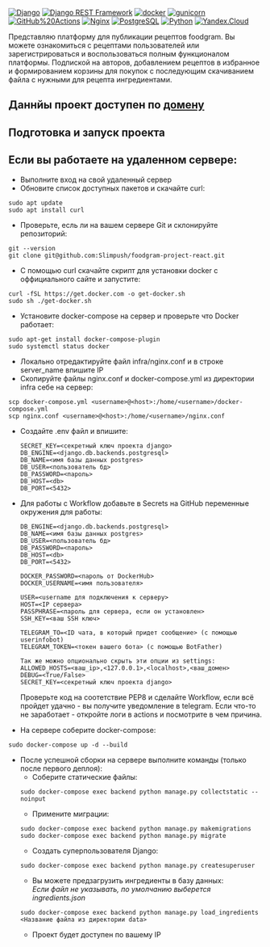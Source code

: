 [![Django](https://img.shields.io/badge/-Django-464646?style=flat-square&logo=Django)](https://www.djangoproject.com/)
[![Django REST Framework](https://img.shields.io/badge/-Django%20REST%20Framework-464646?style=flat-square&logo=Django%20REST%20Framework)](https://www.django-rest-framework.org/)
[![docker](https://img.shields.io/badge/-Docker-464646?style=flat-square&logo=docker)](https://www.docker.com/)
[![gunicorn](https://img.shields.io/badge/-gunicorn-464646?style=flat-square&logo=gunicorn)](https://gunicorn.org/)
[![GitHub%20Actions](https://img.shields.io/badge/-GitHub%20Actions-464646?style=flat-square&logo=GitHub%20actions)](https://github.com/features/actions)
[![Nginx](https://img.shields.io/badge/-NGINX-464646?style=flat-square&logo=NGINX)](https://nginx.org/ru/)
[![PostgreSQL](https://img.shields.io/badge/-PostgreSQL-464646?style=flat-square&logo=PostgreSQL)](https://www.postgresql.org/)
[![Python](https://img.shields.io/badge/-Python-464646?style=flat-square&logo=Python)](https://www.python.org/)
[![Yandex.Cloud](https://img.shields.io/badge/-Yandex.Cloud-464646?style=flat-square&logo=Yandex.Cloud)](https://cloud.yandex.ru/)

Представляю платформу для публикации рецептов foodgram. Вы можете ознакомиться
с рецептами пользователей или зарегистрироваться и воспользоваться полным функционалом
платформы. Подпиской на авторов, добавлением рецептов в избранное и формированием
корзины для покупок с последующим скачиванием файла с нужными для рецепта ингредиентами.
## Даннйы проект доступен по [домену](http://foodgram.viewdns.net/)

## Подготовка и запуск проекта

## Если вы работаете на удаленном сервере:
* Выполните вход на свой удаленный сервер
* Обновите список доступных пакетов и скачайте curl: 
```
sudo apt update
sudo apt install curl
```
* Проверьте, есль ли на вашем сервере Git и склонируйте репозиторий:
```
git --version 
git clone git@github.com:Slimpush/foodgram-project-react.git
```
* С помощью curl скачайте скрипт для установки docker с оффициального сайте и запустите:
```
curl -fSL https://get.docker.com -o get-docker.sh 
sudo sh ./get-docker.sh
```
* Установите docker-compose на сервер и проверьте что Docker работает:
```
sudo apt-get install docker-compose-plugin 
sudo systemctl status docker 
```
* Локально отредактируйте файл infra/nginx.conf и в строке server_name впишите IP
* Скопируйте файлы nginx.conf и docker-compose.yml из директории infra себе на сервер:
```
scp docker-compose.yml <username>@<host>:/home/<username>/docker-compose.yml
scp nginx.conf <username>@<host>:/home/<username>/nginx.conf
```

* Cоздайте .env файл и впишите:
    ```
    SECRET_KEY=<секретный ключ проекта django>
    DB_ENGINE=<django.db.backends.postgresql>
    DB_NAME=<имя базы данных postgres>
    DB_USER=<пользователь бд>
    DB_PASSWORD=<пароль>
    DB_HOST=<db>
    DB_PORT=<5432>
    ```
* Для работы с Workflow добавьте в Secrets на GitHub переменные окружения для работы:
    ```
    DB_ENGINE=<django.db.backends.postgresql>
    DB_NAME=<имя базы данных postgres>
    DB_USER=<пользователь бд>
    DB_PASSWORD=<пароль>
    DB_HOST=<db>
    DB_PORT=<5432>
    
    DOCKER_PASSWORD=<пароль от DockerHub>
    DOCKER_USERNAME=<имя пользователя>

    USER=<username для подключения к серверу>
    HOST=<IP сервера>
    PASSPHRASE=<пароль для сервера, если он установлен>
    SSH_KEY=<ваш SSH ключ>

    TELEGRAM_TO=<ID чата, в который придет сообщение> (c помощью userinfobot)
    TELEGRAM_TOKEN=<токен вашего бота> (с помощью BotFather)

    Так же можно опционально скрыть эти опции из settings:
    ALLOWED_HOSTS=<ваш_ip>,<127.0.0.1>,<localhost>,<ваш_домен>
    DEBUG=<True/False>
    SECRET_KEY=<секретный ключ проекта django>
    ```
    Проверьте код на соотетствие PEP8 и сделайте Workflow, 
    если всё пройдет удачно - вы получите уведомление в telegram.
    Если что-то не заработает - откройте логи в actions и посмотрите
    в чем причина.
    
  
* На сервере соберите docker-compose:
```
sudo docker-compose up -d --build
```
* После успешной сборки на сервере выполните команды (только после первого деплоя):
    - Соберите статические файлы:
    ```
    sudo docker-compose exec backend python manage.py collectstatic --noinput
    ```
    - Примените миграции:
    ```
    sudo docker-compose exec backend python manage.py makemigrations
    sudo docker-compose exec backend python manage.py migrate
    ```
    - Создать суперпользователя Django:
    ```
    sudo docker-compose exec backend python manage.py createsuperuser
    ```
    - Вы можете предзагрузить ингредиенты в базу данных:  
    *Если файл не указывать, по умолчанию выберется ingredients.json*
    ```
    sudo docker-compose exec backend python manage.py load_ingredients <Название файла из директории data>
    ```
    - Проект будет доступен по вашему IP


